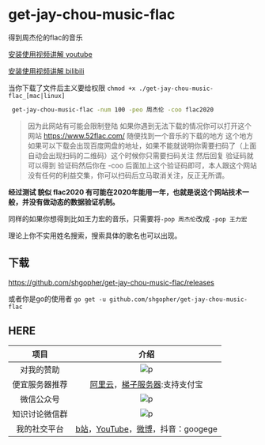 # get-jay-chou-music-flac
得到周杰伦的flac的音乐

[安装使用视频讲解 youtube](https://www.youtube.com/watch?v=RYdAtgvcpzY)

[安装使用视频讲解 bilibili](https://www.bilibili.com/video/BV1qk4y1z77K/)


当你下载了文件后主义要给权限 `chmod +x ./get-jay-chou-music-flac_[mac|linux]`
```bash
 get-jay-chou-music-flac -num 100 -peo 周杰伦 -coo flac2020
```
> 因为此网站有可能会限制登陆 如果你遇到无法下载的情况你可以打开这个网站 https://www.52flac.com/  随便找到一个音乐的下载的地方
这个地方如果可以下载会出现百度网盘的地址，如果不能就说明你需要扫码了（上面自动会出现扫码的二维码）这个时候你只需要扫码关注 然后回复
验证码就可以得到 验证码然后你在 -coo 后面加上这个验证码即可，本人跟这个网站没有任何的利益交集，你可以扫码后立马取消关注，反正无所谓。

**经过测试 貌似 flac2020 有可能在2020年能用一年，也就是说这个网站技术一般，并没有做动态的数据验证机制。**

同样的如果你想得到比如王力宏的音乐，只需要将`-pop 周杰伦`改成 `-pop 王力宏`

理论上你不实用姓名搜索，搜索具体的歌名也可以出现。
## 下载

https://github.com/shgopher/get-jay-chou-music-flac/releases

或者你是go的使用者
`go get -u github.com/shgopher/get-jay-chou-music-flac`

## HERE
|项目|介绍|
|:---:|:---:|
|对我的赞助|![p](https://raw.githubusercontent.com/basicExploration/Demos/master/donate.png)|
|便宜服务器推荐|[阿里云](https://www.aliyun.com/minisite/goods?userCode=ol87kpmz)，[梯子服务器](https://app.cloudcone.com/?ref=2525):支持支付宝|
|微信公众号|![p](https://raw.githubusercontent.com/basicExploration/Demos/master/pluspro.png)|
|知识讨论微信群|![p](https://raw.githubusercontent.com/basicExploration/Demos/master/joinMyGroup.png)|
|我的社交平台|[b站](https://space.bilibili.com/478621088)，[YouTube](https://www.youtube.com/channel/UCM_-pFgD_HZDGD0yxfzguRQ?view_as=subscriber)，[微博](https://weibo.com/imgoogege)，抖音：googege|
